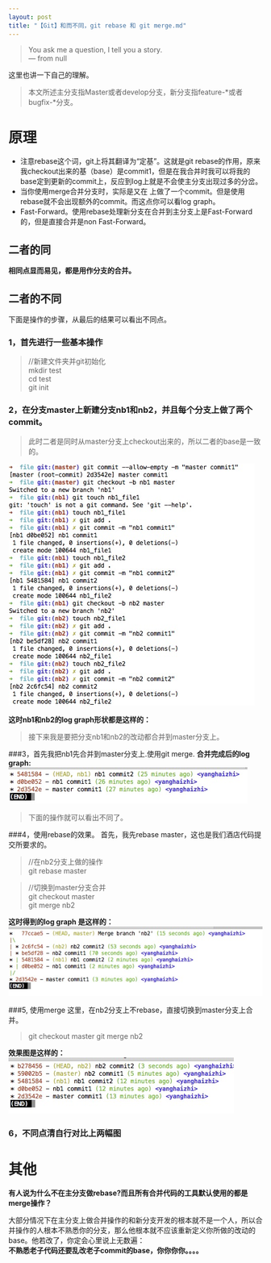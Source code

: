 ```yaml
---
layout: post
title: "【Git】和而不同，git rebase 和 git merge.md"
---
```



> You ask me a question, I tell you a story.    
                                                            — from null

这里也讲一下自己的理解。

> 本文所述主分支指Master或者develop分支，新分支指feature-*或者bugfix-*分支。

# 原理

+ 注意rebase这个词，git上将其翻译为“定基”。这就是git rebase的作用，原来我checkout出来的基（base）是commit1，但是在我合并时我可以将我的base定到更新的commit上，反应到log上就是不会使主分支出现过多的分岔。
+ 当你使用merge合并分支时，实际是又在 上做了一个commit。但是使用rebase就不会出现额外的commit。而这点你可以看log graph。
+ Fast-Forward。使用rebase处理新分支在合并到主分支上是Fast-Forward的，但是直接合并是non Fast-Forward。

## 二者的同
**相同点显而易见，都是用作分支的合并。**    

## 二者的不同
下面是操作的步骤，从最后的结果可以看出不同点。

### 1，首先进行一些基本操作
> //新建文件夹并git初始化    
mkdir test    
cd test    
git init    

### 2，在分支master上新建分支nb1和nb2，并且每个分支上做了两个commit。

> 此时二者是同时从master分支上checkout出来的，所以二者的base是一致的。

![prepare job.png](/resource/git_rebase_and_git_merge/prepare_job.png)

**这时nb1和nb2的log graph形状都是这样的：**


> 接下来我是要把分支nb1和nb2的改动都合并到master分支上。

###3，首先我把nb1先合并到master分支上.使用git merge.
**合并完成后的log graph:**    
![nb1 log](/resource/git_rebase_and_git_merge/nb1_log.png)


>下面的操作就可以看出不同了。

###4，使用rebase的效果。
首先，我先rebase master，这也是我们酒店代码提交所要求的。

>//在nb2分支上做的操作    
git rebase master

> //切换到master分支合并    
git checkout master    
git merge nb2    

**这时得到的log graph 是这样的：**    
![master log](/resource/git_rebase_and_git_merge/merge_non_fastforward.png)

###5, 使用merge
这里，在nb2分支上不rebase，直接切换到master分支上合并。

>git checkout master
git merge nb2

**效果图是这样的：**    
![rebase](/resource/git_rebase_and_git_merge/master_nb2_rebase.png)

### 6，不同点清自行对比上两幅图

# 其他
**有人说为什么不在主分支做rebase?而且所有合并代码的工具默认使用的都是merge操作？**

大部分情况下在主分支上做合并操作的和新分支开发的根本就不是一个人，所以合并操作的人根本不熟悉你的分支，那么他根本就不应该重新定义你所做的改动的base。他若改了，你定会心里说上无数遍：     
**不熟悉老子代码还要乱改老子commit的base，你你你你。。。。**

